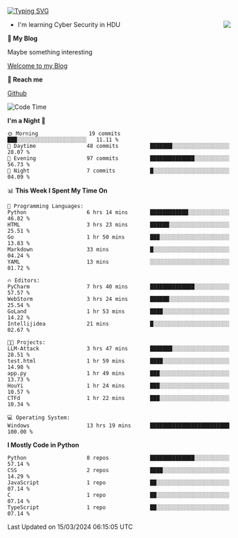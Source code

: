 [![Typing SVG](https://readme-typing-svg.herokuapp.com?font=Fira+Code&pause=1000&random=false&width=450&height=60&lines=Hello+%F0%9F%91%8B%F0%9F%8F%BB;I'm+JBNRZ)](https://git.io/typing-svg)

<a href="#">
  <img align="right" src="https://github-readme-stats.vercel.app/api?username=JBNRZ&show_icons=true&bg_color=15,f2f7fd,E0EAFC" />
</a>

- I'm learning Cyber Security in HDU

 **🌱 My Blog**

Maybe something interesting

[Welcome to my Blog](https://jbnrz.com.cn/)

 **💬 Reach me** 

[Github](https://github.com/JBNRZ)


<!--START_SECTION:waka-->
![Code Time](http://img.shields.io/badge/Code%20Time-375%20hrs%2026%20mins-blue)

**I'm a Night 🦉** 

```text
🌞 Morning                19 commits          ███░░░░░░░░░░░░░░░░░░░░░░   11.11 % 
🌆 Daytime                48 commits          ███████░░░░░░░░░░░░░░░░░░   28.07 % 
🌃 Evening                97 commits          ██████████████░░░░░░░░░░░   56.73 % 
🌙 Night                  7 commits           █░░░░░░░░░░░░░░░░░░░░░░░░   04.09 % 
```


📊 **This Week I Spent My Time On** 

```text
💬 Programming Languages: 
Python                   6 hrs 14 mins       ████████████░░░░░░░░░░░░░   46.82 % 
HTML                     3 hrs 23 mins       ██████░░░░░░░░░░░░░░░░░░░   25.51 % 
Go                       1 hr 50 mins        ███░░░░░░░░░░░░░░░░░░░░░░   13.83 % 
Markdown                 33 mins             █░░░░░░░░░░░░░░░░░░░░░░░░   04.24 % 
YAML                     13 mins             ░░░░░░░░░░░░░░░░░░░░░░░░░   01.72 % 

🔥 Editors: 
PyCharm                  7 hrs 40 mins       ██████████████░░░░░░░░░░░   57.57 % 
WebStorm                 3 hrs 24 mins       ██████░░░░░░░░░░░░░░░░░░░   25.54 % 
GoLand                   1 hr 53 mins        ████░░░░░░░░░░░░░░░░░░░░░   14.22 % 
Intellijidea             21 mins             █░░░░░░░░░░░░░░░░░░░░░░░░   02.67 % 

🐱‍💻 Projects: 
LLM-Attack               3 hrs 47 mins       ███████░░░░░░░░░░░░░░░░░░   28.51 % 
test.html                1 hr 59 mins        ████░░░░░░░░░░░░░░░░░░░░░   14.98 % 
app.py                   1 hr 49 mins        ███░░░░░░░░░░░░░░░░░░░░░░   13.73 % 
HouYi                    1 hr 24 mins        ███░░░░░░░░░░░░░░░░░░░░░░   10.57 % 
CTFd                     1 hr 22 mins        ███░░░░░░░░░░░░░░░░░░░░░░   10.34 % 

💻 Operating System: 
Windows                  13 hrs 19 mins      █████████████████████████   100.00 % 
```

**I Mostly Code in Python** 

```text
Python                   8 repos             ██████████████░░░░░░░░░░░   57.14 % 
CSS                      2 repos             ████░░░░░░░░░░░░░░░░░░░░░   14.29 % 
JavaScript               1 repo              ██░░░░░░░░░░░░░░░░░░░░░░░   07.14 % 
C                        1 repo              ██░░░░░░░░░░░░░░░░░░░░░░░   07.14 % 
TypeScript               1 repo              ██░░░░░░░░░░░░░░░░░░░░░░░   07.14 % 
```




 Last Updated on 15/03/2024 06:15:05 UTC
<!--END_SECTION:waka-->
